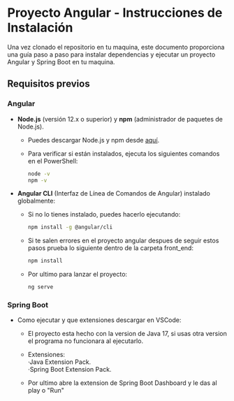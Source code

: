 # Proyecto Angular - Instrucciones de Instalación

Una vez clonado el repositorio en tu maquina, este documento proporciona una guía paso a paso para instalar dependencias y ejecutar un proyecto Angular y Spring Boot en tu maquina.

## Requisitos previos

### Angular
- **Node.js** (versión 12.x o superior) y **npm** (administrador de paquetes de Node.js).
  
  - Puedes descargar Node.js y npm desde [aquí](https://nodejs.org/).
    
  - Para verificar si están instalados, ejecuta los siguientes comandos en el PowerShell:
    ```bash
    node -v
    npm -v
    ```
    
- **Angular CLI** (Interfaz de Línea de Comandos de Angular) instalado globalmente:
  - Si no lo tienes instalado, puedes hacerlo ejecutando:
    ```bash
    npm install -g @angular/cli
    ```

  - Si te salen errores en el proyecto angular despues de seguir estos pasos prueba lo siguiente dentro de la carpeta front_end:
    ```bash
    npm install
    ```

  - Por ultimo para lanzar el proyecto:
    ```bash
    ng serve
    ```
### Spring Boot
- Como ejecutar y que extensiones descargar en VSCode:
  - El proyecto esta hecho con la version de Java 17, si usas otra version el programa no funcionara al ejecutarlo.

  - Extensiones: <br>
    ·Java Extension Pack. <br>
    ·Spring Boot Extension Pack. <br>
 
  - Por ultimo abre la extension de Spring Boot Dashboard y le das al play o "Run"





